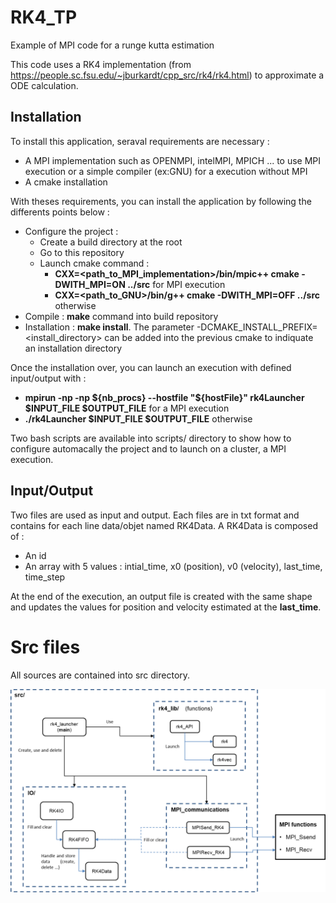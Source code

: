 # RK4_TP
Example of MPI code for a runge kutta estimation

This code uses a RK4 implementation (from https://people.sc.fsu.edu/~jburkardt/cpp_src/rk4/rk4.html) to approximate a ODE calculation.

## Installation
To install this application, seraval requirements are necessary :
* A MPI implementation such as OPENMPI, intelMPI, MPICH ... to use MPI execution or a simple compiler (ex:GNU) for a execution without MPI 
* A cmake installation

With theses requirements, you can install the application by following the differents points below :
* Configure the project :
  * Create a build directory at the root 
  * Go to this repository
  * Launch cmake command : 
    * **CXX=<path_to_MPI_implementation>/bin/mpic++ cmake -DWITH_MPI=ON ../src** for MPI execution
    * **CXX=<path_to_GNU>/bin/g++ cmake -DWITH_MPI=OFF ../src** otherwise
* Compile : **make** command into build repository
* Installation : **make install**. The parameter -DCMAKE_INSTALL_PREFIX=<install_directory> can be added into the previous cmake to indiquate an installation directory
  
Once the installation over, you can launch an execution with defined input/output with :
* **mpirun -np -np ${nb_procs} --hostfile "${hostFile}" rk4Launcher $INPUT_FILE $OUTPUT_FILE** for a MPI execution
* **./rk4Launcher $INPUT_FILE $OUTPUT_FILE** otherwise

Two bash scripts are available into scripts/ directory to show how to configure automacally the project and to launch on a cluster, a MPI execution. 

## Input/Output

Two files are used as input and output. Each files are in txt format and contains for each line data/objet named RK4Data. 
A RK4Data is composed of :
* An id
* An array with 5 values : intial_time, x0 (position), v0 (velocity), last_time, time_step

At the end of the execution, an output file is created with the same shape and updates the values for position and velocity estimated at the **last_time**.

# Src files
All sources are contained into src directory. 

![src directory : ](./files_ex/img/TP_RK4_src.png?raw=true "src/")
